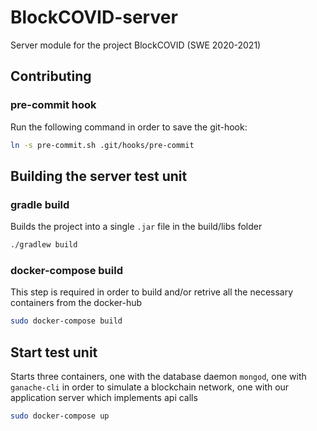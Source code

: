 # BlockCOVID-server
Server module for the project BlockCOVID (SWE 2020-2021)

## Contributing
### pre-commit hook
Run the following command in order to save the git-hook:
``` bash
ln -s pre-commit.sh .git/hooks/pre-commit
```

## Building the server test unit
### gradle build
Builds the project into a single `.jar` file in the build/libs folder
```sh
./gradlew build
```

### docker-compose build
This step is required in order to build and/or retrive all the necessary containers from the docker-hub
```sh
sudo docker-compose build
```

## Start test unit
Starts three containers, one with the database daemon `mongod`, one with `ganache-cli` in order to simulate a blockchain network, one with our application server which implements api calls
```sh
sudo docker-compose up
```
